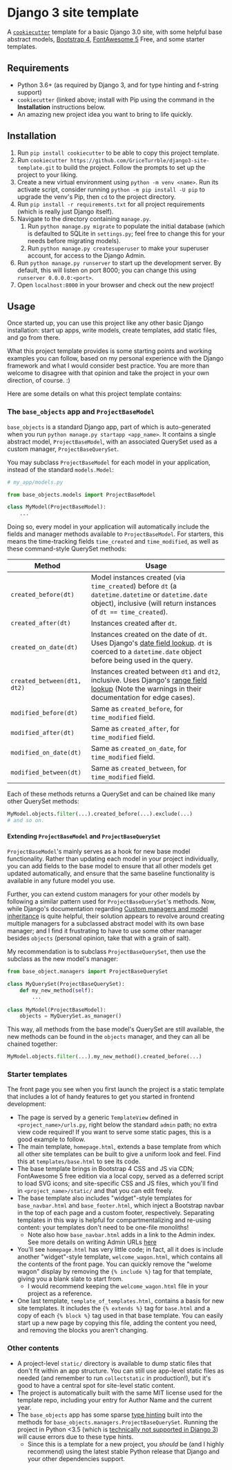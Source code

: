 # Django 3 site template

A [`cookiecutter`](https://github.com/cookiecutter/cookiecutter) template for a basic Django 3.0 site, with some helpful base abstract models, [Bootstrap 4](https://getbootstrap.com/), [FontAwesome 5](https://fontawesome.com/) Free, and some starter templates.

## Requirements

* Python 3.6+ (as required by Django 3, and for type hinting and f-string support)
* `cookiecutter` (linked above; install with Pip using the command in the **Installation** instructions below.
* An amazing new project idea you want to bring to life quickly.

## Installation

1. Run `pip install cookiecutter` to be able to copy this project template.
2. Run `cookiecutter https://github.com/GriceTurrble/django3-site-template.git` to build the project. Follow the prompts to set up the project to your liking.
3. Create a new virtual environment using `python -m venv <name>`. Run its activate script, consider running `python -m pip install -U pip` to upgrade the venv's Pip, then `cd` to the project directory.
4. Run `pip install -r requirements.txt` for all project requirements (which is really just Django itself).
5. Navigate to the directory containing `manage.py`.
    1. Run `python manage.py migrate` to populate the initial database (which is defaulted to SQLite in `settings.py`; feel free to change this for your needs before migrating models).
    2. Run `python manage.py createsuperuser` to make your superuser account, for access to the Django Admin.
6. Run `python manage.py runserver` to start up the development server. By default, this will listen on port 8000; you can change this using `runserver 0.0.0.0:<port>`.
7. Open `localhost:8000` in your browser and check out the new project!

## Usage

Once started up, you can use this project like any other basic Django installation: start up apps, write models, create templates, add static files, and go from there.

What this project template provides is some starting points and working examples you can follow, based on my personal experience with the Django framework and what I would consider best practice. You are more than welcome to disagree with that opinion and take the project in your own direction, of course. :)

Here are some details on what this project template contains:

### The `base_objects` app and `ProjectBaseModel`

`base_objects` is a standard Django app, part of which is auto-generated when you run `python manage.py startapp <app_name>`. It contains a single abstract model, `ProjectBaseModel`, with an associated QuerySet used as a custom manager, `ProjectBaseQuerySet`.

You may subclass `ProjectBaseModel` for each model in your application, instead of the standard `models.Model`:

```python
# my_app/models.py

from base_objects.models import ProjectBaseModel

class MyModel(ProjectBaseModel):
    ...
```

Doing so, every model in your application will automatically include the fields and manager methods available to `ProjectBaseModel`. For starters, this means the time-tracking fields `time_created` and `time_modified`, as well as these command-style QuerySet methods:

| Method | Usage |
| --- | --- |
| `created_before(dt)` | Model instances created (via `time_created`) before `dt` (a `datetime.datetime` or `datetime.date` object), inclusive (will return instances of `dt == time_created`). |
| `created_after(dt)` | Instances created after `dt`. |
| `created_on_date(dt)` | Instances created on the date of `dt`. Uses Django's [date field lookup](https://docs.djangoproject.com/en/3.0/ref/models/querysets/#date). `dt` is coerced to a `datetime.date` object before being used in the query. |
| `created_between(dt1, dt2)` | Instances created between `dt1` and `dt2`, inclusive. Uses Django's [range field lookup](https://docs.djangoproject.com/en/3.0/ref/models/querysets/#range) (Note the warnings in their documentation for edge cases). |
| `modified_before(dt)` | Same as `created_before`, for `time_modified` field. |
| `modified_after(dt)` | Same as `created_after`, for `time_modified` field. |
| `modified_on_date(dt)` | Same as `created_on_date`, for `time_modified` field. |
| `modified_between(dt)` | Same as `created_between`, for `time_modified` field. 

Each of these methods returns a QuerySet and can be chained like many other QuerySet methods:

```python
MyModel.objects.filter(...).created_before(...).exclude(...)
# and so on.
```

#### Extending `ProjectBaseModel` and `ProjectBaseQuerySet`

`ProjectBaseModel`'s mainly serves as a hook for new base model functionality. Rather than updating each model in your project individually, you can add fields to the base model to ensure that all other models get updated automatically, and ensure that the same baseline functionality is available in any future model you use.

Further, you can extend custom managers for your other models by following a similar pattern used for `ProjectBaseQuerySet`'s methods. Now, while Django's documentation regarding [Custom managers and model inheritance](https://docs.djangoproject.com/en/3.0/topics/db/managers/#custom-managers-and-model-inheritance) is quite helpful, their solution appears to revolve around creating multiple managers for a subclassed abstract model with its own base manager; and I find it frustrating to have to use some other manager besides `objects` (personal opinion, take that with a grain of salt).

My recommendation is to subclass `ProjectBaseQuerySet`, then use the subclass as the new model's manager:

```python
from base_object.managers import ProjectBaseQuerySet

class MyQuerySet(ProjectBaseQuerySet):
    def my_new_method(self):
        ...
    
class MyModel(ProjectBaseModel):
    objects = MyQuerySet.as_manager()
```

This way, all methods from the base model's QuerySet are still available, the new methods can be found in the `objects` manager, and they can all be chained together:

```python
MyModel.objects.filter(...).my_new_method().created_before(...)
```

### Starter templates

The front page you see when you first launch the project is a static template that includes a lot of handy features to get you started in frontend development:

* The page is served by a generic `TemplateView` defined in `<project_name>/urls.py`, right below the standard `admin` path; no extra view code required! If you want to serve some static pages, this is a good example to follow.
* The main template, `homepage.html`, extends a base template from which all other site templates can be built to give a uniform look and feel. Find this at `templates/base.html` to see its code.
* The base template brings in Bootstrap 4 CSS and JS via CDN; FontAwesome 5 free edition via a local copy, served as a deferred script to load SVG icons; and site-specific CSS and JS files, which you'll find in `<project_name>/static/` and that you can edit freely.
* The base template also includes "widget"-style templates for `base_navbar.html` and `base_footer.html`, which inject a Bootstrap navbar in the top of each page and a custom footer, respectively. Separating templates in this way is helpful for compartmentalizing and re-using content: your templates don't need to be one-file monoliths!
  * Note also how `base_navbar.html` adds in a link to the Admin index. See more details on writing Admin URLs [here](https://docs.djangoproject.com/en/3.0/ref/contrib/admin/#reversing-admin-urls)
* You'll see `homepage.html` has very little code; in fact, all it does is include another "widget"-style template, `welcome_wagon.html`, which contains all the contents of the front page. You can quickly remove the "welome wagon" display by removing the `{% include %}` tag for that template, giving you a blank slate to start from.
  * I would recommend keeping the `welcome_wagon.html` file in your project as a reference.
* One last template, `template_of_templates.html`, contains a basis for new site templates. It includes the `{% extends %}` tag for `base.html` and a copy of each `{% block %}` tag used in that base template. You can easily start up a new page by copying this file, adding the content you need, and removing the blocks you aren't changing.

### Other contents

* A project-level `static/` directory is available to dump static files that don't fit within an app structure. You can still use app-level static files as needed (and remember to run `collectstatic` in production!), but it's good to have a central spot for site-level static content.
* The project is automatically built with the same MIT license used for the template repo, including your entry for Author Name and the current year.
* The `base_objects` app has some sparse [type hinting](https://docs.python.org/3/library/typing.html) built into the methods for `base_objects.managers.ProjectBaseQuerySet`. Running the project in Python <3.5 (which is [technically not supported in Django 3](https://docs.djangoproject.com/en/3.0/releases/3.0/)) will cause errors due to these type hints.
  * Since this is a template for a new project, you *should* be (and I highly recommend) using the latest stable Python release that Django and your other dependencies support.
